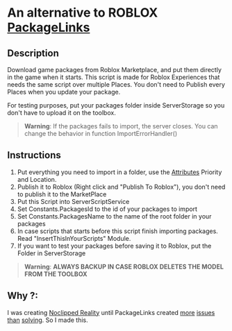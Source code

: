 # An alternative to ROBLOX [PackageLinks](https://developer.roblox.com/en-us/articles/roblox-packages)

## Description
Download game packages from Roblox Marketplace, and put them directly in the game when it starts.
This script is made for Roblox Experiences that needs the same script over multiple Places.
You don't need to Publish every Places when you update your package.

For testing purposes, put your packages folder inside ServerStorage so you don't have to upload it on the toolbox. 

> **Warning**:
> If the packages fails to import, the server closes. You can change the behavior in function ImportErrorHandler()

## Instructions
1. Put everything you need to import in a folder, use the [Attributes](https://developer.roblox.com/en-us/articles/instance-attributes) Priority and Location.
2. Publish it to Roblox (Right click and "Publish To Roblox"), you don't need to publish it to the MarketPlace
3. Put this Script into ServerScriptService
4. Set Constants.PackagesId to the id of your packages to import
5. Set Constants.PackagesName to the name of the root folder in your packages
5. In case scripts that starts before this script finish importing packages. Read "InsertThisInYourScripts" Module.
6. If you want to test your packages before saving it to Roblox, put the Folder in ServerStorage
	
> **Warning**:
> **ALWAYS BACKUP IN CASE ROBLOX DELETES THE MODEL FROM THE TOOLBOX**


## Why ?:
I was creating [Noclipped Reality](https://www.roblox.com/groups/10640198/Noclip-Games) until PackageLinks created [more](https://devforum.roblox.com/t/package-issues-cant-publish-or-get-latest/365867) [issues](https://devforum.roblox.com/t/autoupdate-packagelink-models-are-extremely-buggy-in-team-create/653562) [than](https://devforum.roblox.com/t/a-package-keeps-thinking-i-changed-it-when-i-didnt/434887) [solving](https://devforum.roblox.com/t/cant-update-roblox-packages-because-the-last-version-got-moderated/1443363/3).
So I made this.
